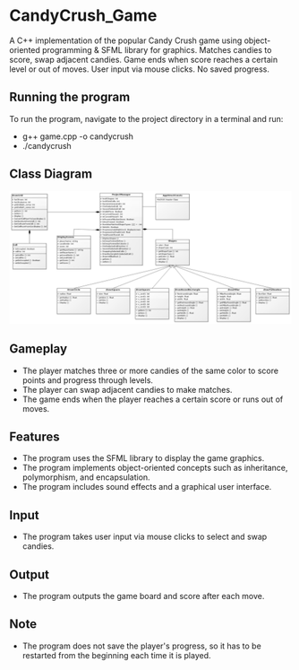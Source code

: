 # CandyCrush_Game
A C++ implementation of the popular Candy Crush game using object-oriented programming &amp; SFML library for graphics. Matches candies to score, swap adjacent candies. Game ends when score reaches a certain level or out of moves. User input via mouse clicks. No saved progress.

## Running the program
To run the program, navigate to the project directory in a terminal and run:

- g++ game.cpp -o candycrush
- ./candycrush

## Class Diagram
 ![](Class_Diagram.png)
## Gameplay
- The player matches three or more candies of the same color to score points and progress through levels.
- The player can swap adjacent candies to make matches.
- The game ends when the player reaches a certain score or runs out of moves.

## Features
- The program uses the SFML library to display the game graphics.
- The program implements object-oriented concepts such as inheritance, polymorphism, and encapsulation.
- The program includes sound effects and a graphical user interface.

## Input
- The program takes user input via mouse clicks to select and swap candies.

## Output
- The program outputs the game board and score after each move.

## Note
- The program does not save the player's progress, so it has to be restarted from the beginning each time it is played.

